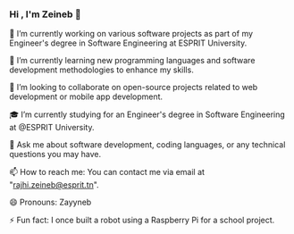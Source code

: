 ### Hi , I'm Zeineb 👋


🔭 I’m currently working on various software projects as part of my Engineer's degree in Software Engineering at ESPRIT University.

🌱 I’m currently learning new programming languages and software development methodologies to enhance my skills.

👯 I’m looking to collaborate on open-source projects related to web development or mobile app development.

🎓 I’m currently studying for an Engineer's degree in Software Engineering at @ESPRIT University.

💬 Ask me about software development, coding languages, or any technical questions you may have.

📫 How to reach me: You can contact me via email at "rajhi.zeineb@esprit.tn".

😄 Pronouns: Zayyneb

⚡ Fun fact: I once built a robot using a Raspberry Pi for a school project.
